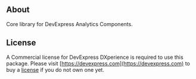 ## About

Core library for DevExpress Analytics Components.

## License

A Commercial license for DevExpress DXperience is required to use this package. Please visit [https://devexpress.com](https://devexpress.com) to buy a [license](https://www.devexpress.com/Support/LicensingFAQ.xml) if you do not own one yet. 
